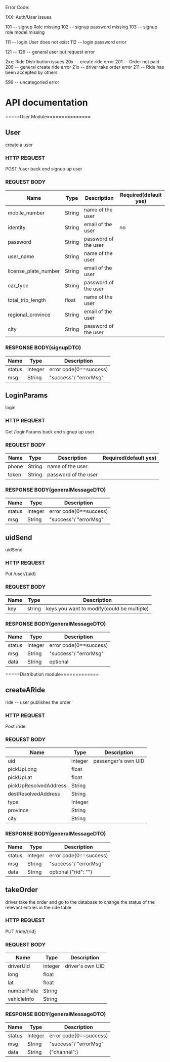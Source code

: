 Error Code:

1XX: Auth/User issues

101 -- signup Role missing
102 -- signup password missing
103 -- signup role model missing

111 -- login User does not exist
112 -- login password error

121 --
129 -- general user put request error

2xx: Ride Distribution issues
    20x -- create ride error
        201 -- Order not paid
        209 -- general create ride error
    21x -- driver take order error
        211 -- Ride has been accepted by others

599 -- uncategoried error

# API documentation

=====User Module===============

## User

create a user

### HTTP REQUEST

POST /user
back end signup up user

### REQUEST BODY

| Name                 | Type   | Description          | Required(default yes) |
| -------------------- | ------ | -------------------- | --------------------- |
| mobile_number        | String | name of the user     |                       |
| identity             | String | email of the user    | no                    |
| password             | String | password of the user |                       |
| user_name            | String | name of the user     |                       |
| license_plate_number | String | email of the user    |                       |
| car_type             | String | password of the user |                       |
| total_trip_length    | float  | name of the user     |                       |
| regional_province    | String | email of the user    |                       |
| city                 | String | password of the user |                       |

### RESPONSE BODY(signupDTO)

| Name   | Type    | Description            |
| ------ | ------- | ---------------------- |
| status | Integer | error code(0==success) |
| msg    | String  | "success"/ "errorMsg"  |

## LoginParams

login

### HTTP REQUEST

Get /loginParams
back end signup up user

### REQUEST BODY

| Name  | Type   | Description          | Required(default yes) |
| ----- | ------ | -------------------- | --------------------- |
| phone | String | name of the user     |                       |
| token | String | password of the user |                       |

### RESPONSE BODY(generalMessageDTO)

| Name   | Type    | Description            |
| ------ | ------- | ---------------------- |
| status | Integer | error code(0==success) |
| msg    | String  | "success"/ "errorMsg"  |

## uidSend

uidSend

### HTTP REQUEST

Put /user/{uid}

### REQUEST BODY

| Name | Type   | Description                                |
| ---- | ------ | ------------------------------------------ |
| key  | string | keys you want to modify(could be multiple) |

### RESPONSE BODY(generalMessageDTO)

| Name   | Type    | Description            |
| ------ | ------- | ---------------------- |
| status | Integer | error code(0==success) |
| msg    | String  | "success"/ "errorMsg"  |
| data   | String  | optional               |

=====Distribution module=============

## createARide

ride -- user publishes the order

### HTTP REQUEST

Post /ride

### REQUEST BODY

| Name                  | Type    | Description         |
| --------------------- | ------- | ------------------- |
| uid                   | integer | passenger's own UID |
| pickUpLong            | float   |                     |
| pickUpLat             | float   |                     |
| pickUpResolvedAddress | String  |                     |
| destResolvedAddress   | String  |                     |
| type                  | Integer |                     |
| province              | String  |                     |
| city                  | String  |                     |

### RESPONSE BODY(generalMessageDTO)

| Name   | Type    | Description            |
| ------ | ------- | ---------------------- |
| status | Integer | error code(0==success) |
| msg    | String  | "success"/ "errorMsg"  |
| data   | String  | optional {"rid": ""}   |

## takeOrder

driver take the order and go to the database to change the status of the relevant entries in the ride table
<!-- I wander if it's OK to use int to store UID instead of varchar  -->
<!-- I haven't notified tracking service -->


### HTTP REQUEST

PUT /ride/{rid}

### REQUEST BODY

| Name        | Type    | Description      |
| ----------- | ------- | ---------------- |
| driverUid   | integer | driver's own UID |
| long        | float   |                  |
| lat         | float   |                  |
| numberPlate | String  |                  |
| vehicleInfo | String  |                  |

### RESPONSE BODY(generalMessageDTO)

| Name   | Type    | Description            |
| ------ | ------- | ---------------------- |
| status | Integer | error code(0==success) |
| msg    | String  | "success"/ "errorMsg"  |
| data   | String  | {"channel":}           |
